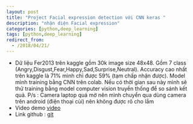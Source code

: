```yaml
---
layout: post
title: "Project Facial expression detection với CNN keras "
description: "nhận diện Facial expression"
categories: [python,deep_learning]
tags: [python,deep_learning]
redirect_from:
  - /2018/04/21/
---
```

* Dữ liệu Fer2013 trên kaggle gồm 30k image size 48x48. Gồm 7 class (Angry,Disgust,Fear,Happy,Sad,Surprise,Neutral). Accuracy cao nhất trên kaggle là 71% mình chỉ được 59% (tạm chấp nhận được). Model mình training bằng CNN trên colab. Nếu có thời gian sau này mình sẽ thử training bằng model computer vision truyền thống để so sánh kết quả. P/s : Camera laptop quá mờ nên mình chuyển qua dùng camera trên android (điện thoại cùi) nên không được rõ cho lắm
* Video demo [video](https://www.youtube.com/watch?v=RIlRBlx0jyI)
* Link github : [git](https://github.com/ThorPham/Facial-expression)

